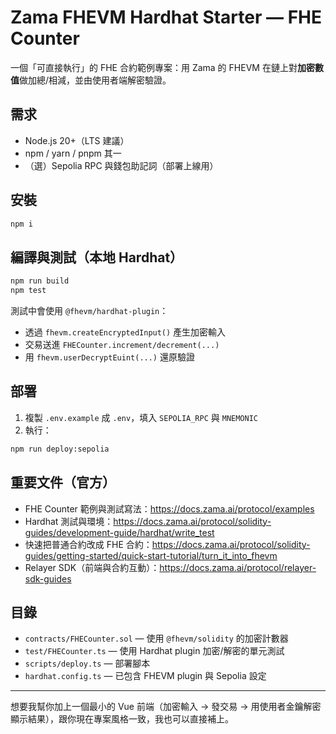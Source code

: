 # Zama FHEVM Hardhat Starter — FHE Counter

一個「可直接執行」的 FHE 合約範例專案：用 Zama 的 FHEVM 在鏈上對**加密數值**做加總/相減，並由使用者端解密驗證。

## 需求
- Node.js 20+（LTS 建議）
- npm / yarn / pnpm 其一
- （選）Sepolia RPC 與錢包助記詞（部署上線用）

## 安裝
```bash
npm i
```

## 編譯與測試（本地 Hardhat）
```bash
npm run build
npm test
```

測試中會使用 `@fhevm/hardhat-plugin`：
- 透過 `fhevm.createEncryptedInput()` 產生加密輸入
- 交易送進 `FHECounter.increment/decrement(...)`
- 用 `fhevm.userDecryptEuint(...)` 還原驗證

## 部署
1. 複製 `.env.example` 成 `.env`，填入 `SEPOLIA_RPC` 與 `MNEMONIC`
2. 執行：
```bash
npm run deploy:sepolia
```

## 重要文件（官方）
- FHE Counter 範例與測試寫法：https://docs.zama.ai/protocol/examples
- Hardhat 測試與環境：https://docs.zama.ai/protocol/solidity-guides/development-guide/hardhat/write_test
- 快速把普通合約改成 FHE 合約：https://docs.zama.ai/protocol/solidity-guides/getting-started/quick-start-tutorial/turn_it_into_fhevm
- Relayer SDK（前端與合約互動）：https://docs.zama.ai/protocol/relayer-sdk-guides

## 目錄
- `contracts/FHECounter.sol` — 使用 `@fhevm/solidity` 的加密計數器
- `test/FHECounter.ts` — 使用 Hardhat plugin 加密/解密的單元測試
- `scripts/deploy.ts` — 部署腳本
- `hardhat.config.ts` — 已包含 FHEVM plugin 與 Sepolia 設定

---
想要我幫你加上一個最小的 Vue 前端（加密輸入 → 發交易 → 用使用者金鑰解密顯示結果），跟你現在專案風格一致，我也可以直接補上。
